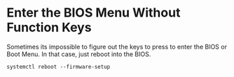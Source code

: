 # Enter the BIOS Menu Without Function Keys

Sometimes its impossible to figure out the keys to press to enter the BIOS or Boot Menu. In that case, just reboot into the BIOS.
```
systemctl reboot --firmware-setup
```